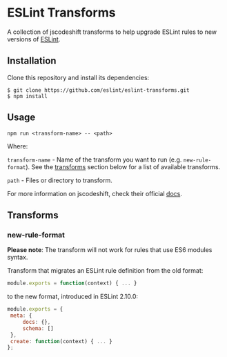 # ESLint Transforms

A collection of jscodeshift transforms to help upgrade ESLint rules to new versions of [ESLint](https://github.com/eslint/eslint).

## Installation

Clone this repository and install its dependencies:

```
$ git clone https://github.com/eslint/eslint-transforms.git
$ npm install
```

## Usage

```
npm run <transform-name> -- <path>
```

Where:

`transform-name` - Name of the transform you want to run (e.g. `new-rule-format`). See the [transforms](#transforms) section below for a list of available transforms.

`path` - Files or directory to transform.


For more information on jscodeshift, check their official [docs](https://github.com/facebook/jscodeshift).

## Transforms

### new-rule-format

**Please note**: The transform will not work for rules that use ES6 modules syntax.

Transform that migrates an ESLint rule definition from the old format:

```javascript
module.exports = function(context) { ... }
```

to the new format, introduced in ESLint 2.10.0:

```javascript
module.exports = {
 meta: {
     docs: {},
     schema: []
 },
 create: function(context) { ... }
};
```
